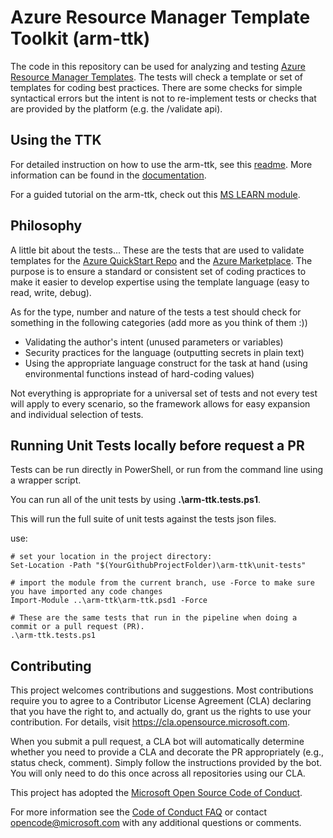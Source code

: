 
# Azure Resource Manager Template Toolkit (arm-ttk)

The code in this repository can be used for analyzing and testing [Azure Resource Manager Templates](https://docs.microsoft.com/en-us/azure/templates/).  The tests will check a template or set of templates for coding best practices.  There are some checks for simple syntactical errors but the intent is not to re-implement tests or checks that are provided by the platform (e.g. the /validate api).  

## Using the TTK
For detailed instruction on how to use the arm-ttk, see this [readme](/arm-ttk/README.md).  More information can be found in the [documentation](http://docs.microsoft.com/en-us/azure/azure-resource-manager/templates/test-toolkit).

For a guided tutorial on the arm-ttk, check out this [MS LEARN module](https://docs.microsoft.com/en-us/learn/modules/arm-template-test/).

## Philosophy

A little bit about the tests...  These are the tests that are used to validate templates for the [Azure QuickStart Repo](https://github.com/Azure/azure-quickstart-templates) and the [Azure Marketplace](https://azuremarketplace.microsoft.com/en-us/marketplace/).  The purpose is to ensure a standard or consistent set of coding practices to make it easier to develop expertise using the template language (easy to read, write, debug).

As for the type, number and  nature of the tests a test should check for something in the following categories (add more as you think of them :))

- Validating the author's intent (unused parameters or variables)
- Security practices for the language (outputting secrets in plain text)
- Using the appropriate language construct for the task at hand (using environmental functions instead of hard-coding values)

Not everything is appropriate for a universal set of tests and not every test will apply to every scenario, so the framework allows for easy expansion and individual selection of tests.

## Running Unit Tests locally before request a PR

Tests can be run directly in PowerShell, or run from the command line using a wrapper script.

You can run all of the unit tests by using **.\arm-ttk.tests.ps1**.

This will run the full suite of unit tests against the tests json files.

use:

    # set your location in the project directory:
    Set-Location -Path "$(YourGithubProjectFolder)\arm-ttk\unit-tests"
    
    # import the module from the current branch, use -Force to make sure you have imported any code changes
    Import-Module ..\arm-ttk\arm-ttk.psd1 -Force

    # These are the same tests that run in the pipeline when doing a commit or a pull request (PR). 
    .\arm-ttk.tests.ps1

## Contributing

This project welcomes contributions and suggestions.  Most contributions require you to agree to a Contributor License Agreement (CLA) declaring that you have the right to, and actually do, grant us the rights to use your contribution. For details, visit https://cla.opensource.microsoft.com.

When you submit a pull request, a CLA bot will automatically determine whether you need to provide a CLA and decorate the PR appropriately (e.g., status check, comment). Simply follow the instructions provided by the bot. You will only need to do this once across all repositories using our CLA.

This project has adopted the [Microsoft Open Source Code of Conduct](https://opensource.microsoft.com/codeofconduct/).

For more information see the [Code of Conduct FAQ](https://opensource.microsoft.com/codeofconduct/faq/) or contact [opencode@microsoft.com](mailto:opencode@microsoft.com) with any additional questions or comments.
